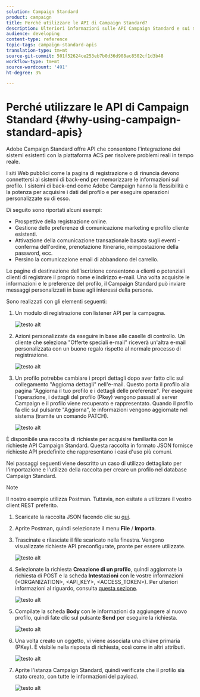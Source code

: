 ```yaml
---
solution: Campaign Standard
product: campaign
title: Perché utilizzare le API di Campaign Standard?
description: Ulteriori informazioni sulle API Campaign Standard e sui motivi del loro utilizzo.
audience: developing
content-type: reference
topic-tags: campaign-standard-apis
translation-type: tm+mt
source-git-commit: 501f52624ce253eb7b0d36d908ac8502cf1d3b48
workflow-type: tm+mt
source-wordcount: '491'
ht-degree: 3%

---
```



# Perché utilizzare le API di Campaign Standard {#why-using-campaign-standard-apis}

 Adobe Campaign Standard offre API che consentono l&#39;integrazione dei sistemi esistenti con la piattaforma ACS per risolvere problemi reali in tempo reale.

I siti Web pubblici come la pagina di registrazione o di rinuncia devono connettersi ai sistemi di back-end per memorizzare le informazioni sul profilo. I sistemi di back-end come  Adobe Campaign hanno la flessibilità e la potenza per acquisire i dati del profilo e per eseguire operazioni personalizzate su di esso.

Di seguito sono riportati alcuni esempi:

* Prospettive della registrazione online.
* Gestione delle preferenze di comunicazione marketing e profilo cliente esistenti.
* Attivazione della comunicazione transazionale basata sugli eventi - conferma dell&#39;ordine, prenotazione Itinerario, reimpostazione della password, ecc.
* Persino la comunicazione email di abbandono del carrello.

Le pagine di destinazione dell’iscrizione consentono a clienti o potenziali clienti di registrare il proprio nome e indirizzo e-mail. Una volta acquisite le informazioni e le preferenze del profilo, il Campaign Standard può inviare messaggi personalizzati in base agli interessi della persona.

Sono realizzati con gli elementi seguenti:

1. Un modulo di registrazione con listener API per la campagna.

   ![testo alt](assets/apis_uc1.png)

1. Azioni personalizzate da eseguire in base alle caselle di controllo. Un cliente che seleziona &quot;Offerte speciali e-mail&quot; riceverà un&#39;altra e-mail personalizzata con un buono regalo rispetto al normale processo di registrazione.

   ![testo alt](assets/apis_uc2.png)

1. Un profilo potrebbe cambiare i propri dettagli dopo aver fatto clic sul collegamento &quot;Aggiorna dettagli&quot; nell&#39;e-mail. Questo porta il profilo alla pagina &quot;Aggiorna il tuo profilo e i dettagli delle preferenze&quot;. Per eseguire l&#39;operazione, i dettagli del profilo (Pkey) vengono passati al server Campaign e il profilo viene recuperato e rappresentato. Quando il profilo fa clic sul pulsante &quot;Aggiorna&quot;, le informazioni vengono aggiornate nel sistema (tramite un comando PATCH).

   ![testo alt](assets/apis_uc3.png)

È disponibile una raccolta di richieste per acquisire familiarità con le richieste API Campaign Standard. Questa raccolta in formato JSON fornisce richieste API predefinite che rappresentano i casi d&#39;uso più comuni.

Nei passaggi seguenti viene descritto un caso di utilizzo dettagliato per l&#39;importazione e l&#39;utilizzo della raccolta per creare un profilo nel database Campaign Standard.

>[!NOTE]
>
>Il nostro esempio utilizza Postman. Tuttavia, non esitate a utilizzare il vostro client REST preferito.

1. Scaricate la raccolta JSON facendo clic su [qui](https://helpx.adobe.com/content/dam/help/en/campaign/kb/working-with-acs-api/_jcr_content/main-pars/download_section/download-1/KB_postman_collection.json.zip).

1. Aprite Postman, quindi selezionate il menu **File** / **Importa**.

1. Trascinate e rilasciate il file scaricato nella finestra. Vengono visualizzate richieste API preconfigurate, pronte per essere utilizzate.

   ![testo alt](assets/postman_collection.png)

1. Selezionate la richiesta **Creazione di un profilo**, quindi aggiornate la richiesta di POST e la scheda **Intestazioni** con le vostre informazioni (&lt;ORGANIZATION>, &lt;API_KEY>, &lt;ACCESS_TOKEN>). Per ulteriori informazioni al riguardo, consulta [questa sezione](../../api/using/setting-up-api-access.md).

   ![testo alt](assets/postman_uc1.png)

1. Compilate la scheda **Body** con le informazioni da aggiungere al nuovo profilo, quindi fate clic sul pulsante **Send** per eseguire la richiesta.

   ![testo alt](assets/postman_uc2.png)

1. Una volta creato un oggetto, vi viene associata una chiave primaria (PKey). È visibile nella risposta di richiesta, così come in altri attributi.

   ![testo alt](assets/postman_uc3.png)

1. Aprite l&#39;istanza Campaign Standard, quindi verificate che il profilo sia stato creato, con tutte le informazioni del payload.

   ![testo alt](assets/postman_uc4.png)
